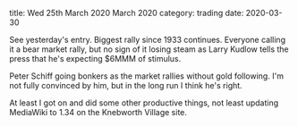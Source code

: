 title:  Wed 25th March 2020 March 2020
category: trading
date: 2020-03-30

See yesterday's entry. Biggest rally since 1933 continues. Everyone calling it a bear market rally, but no sign of it losing steam as Larry Kudlow tells the press that he's expecting $6MMM of stimulus.

Peter Schiff going bonkers as the market rallies without gold following. I'm not fully convinced by him, but in the long run I think he's right.

At least I got on and did some other productive things, not least updating MediaWiki to 1.34 on the Knebworth Village site.

